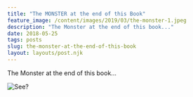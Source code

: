 ```yaml
---
title: "The MONSTER at the end of this Book"
feature_image: /content/images/2019/03/the-monster-1.jpeg
description: "The Monster at the end of this book..."
date: 2018-05-25
tags: posts
slug: the-monster-at-the-end-of-this-book
layout: layouts/post.njk
---
```


The Monster at the end of this book...

![See?](/content/images/2018/05/the-monster-2.jpeg)
